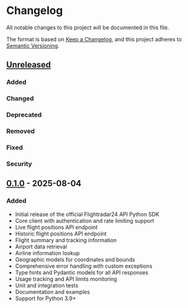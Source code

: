 # Changelog

All notable changes to this project will be documented in this file.

The format is based on [Keep a Changelog](https://keepachangelog.com/en/1.0.0/),
and this project adheres to [Semantic Versioning](https://semver.org/spec/v2.0.0.html).

## [Unreleased]

### Added

### Changed

### Deprecated

### Removed

### Fixed

### Security

## [0.1.0] - 2025-08-04

### Added
- Initial release of the official Flightradar24 API Python SDK
- Core client with authentication and rate limiting support
- Live flight positions API endpoint
- Historic flight positions API endpoint  
- Flight summary and tracking information
- Airport data retrieval
- Airline information lookup
- Geographic models for coordinates and bounds
- Comprehensive error handling with custom exceptions
- Type hints and Pydantic models for all API responses
- Usage tracking and API limits monitoring
- Unit and integration tests
- Documentation and examples
- Support for Python 3.9+

[Unreleased]: https://github.com/flightradar24/fr24api-sdk-python/compare/v0.1.0...HEAD
[0.1.0]: https://github.com/flightradar24/fr24api-sdk-python/releases/tag/v0.1.0